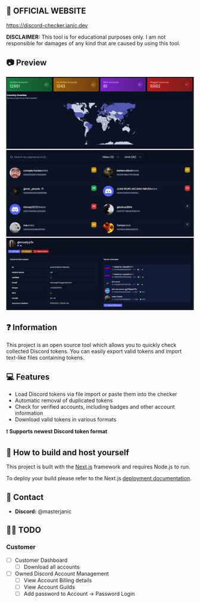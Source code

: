 ## 🔴 OFFICIAL WEBSITE
https://discord-checker.janic.dev

**DISCLAIMER:** This tool is for educational purposes only. I am not responsible for damages of any kind that are caused by using this tool.

## 📷 Preview
![Dashboard](/public/images/demo/dashboard.png)
![Accounts](/public/images/demo/accounts.png)
![Account View](/public/images/demo/account_view.png)

## ❓ Information
This project is an open source tool which allows you to quickly check collected Discord tokens. You can easily export valid tokens and import text-like files containing tokens.

## 💻 Features
- Load Discord tokens via file import or paste them into the checker
- Automatic removal of duplicated tokens
- Check for verified accounts, including badges and other account information
- Download valid tokens in various formats

❗ **Supports newest Discord token format**

## 🔨 How to build and host yourself
This project is built with the [Next.js](https://nextjs.org/) framework and requires Node.js to run.

To deploy your build please refer to the Next.js [deployment documentation](https://nextjs.org/docs/app/building-your-application/deploying).

## 📝 Contact
- **Discord:** @masterjanic

## 🧑‍💻 TODO

### Customer
- [ ] Customer Dashboard
  - [ ] Download all accounts
- [ ] Owned Discord Account Management
  -  [ ] View Account Billing details
  -  [ ] View Account Guilds
  -  [ ] Add password to Account -> Password Login